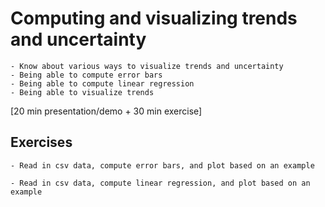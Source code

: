 # Computing and visualizing trends and uncertainty

```{objectives}
- Know about various ways to visualize trends and uncertainty
- Being able to compute error bars
- Being able to compute linear regression
- Being able to visualize trends
```

[20 min presentation/demo + 30 min exercise]


## Exercises

```{challenge} Exercise: compute and plot error bars (15 min)
- Read in csv data, compute error bars, and plot based on an example
```

```{challenge} Exercise: compute and plot trend/regression lines (15 min)
- Read in csv data, compute linear regression, and plot based on an example
```
